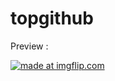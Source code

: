# topgithub

Preview :

<a href="https://imgflip.com/gif/2s4adz"><img src="https://i.imgflip.com/2s4adz.gif" title="made at imgflip.com"/></a>
